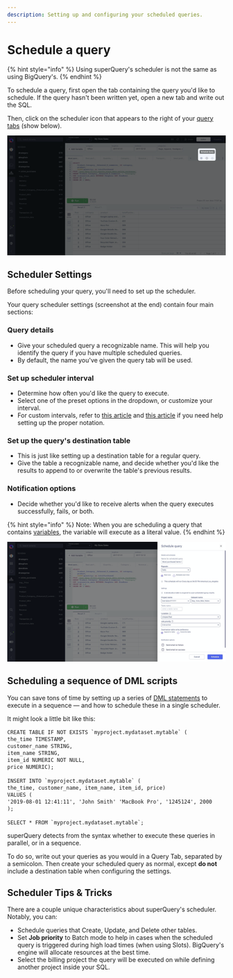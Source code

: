 ```yaml
---
description: Setting up and configuring your scheduled queries.
---
```


# Schedule a query

{% hint style="info" %}
Using superQuery's scheduler is not the same as using BigQuery's.&#x20;
{% endhint %}

To schedule a query, first open the tab containing the query you'd like to schedule. If the query hasn't been written yet, open a new tab and write out the SQL.

Then, click on the scheduler icon that appears to the right of your [query tabs](../superquery-editor/query-tabs.md) (show below).

<!-- markdownlint-disable-next-line -->
![](<../.gitbook/assets/image (78).png>)

## Scheduler Settings

Before scheduling your query, you'll need to set up the scheduler.

Your query scheduler settings (screenshot at the end) contain four main sections:

### Query details&#x20;

* Give your scheduled query a recognizable name. This will help you identify the query if you have multiple scheduled queries.&#x20;
* By default, the name you've given the query tab will be used.&#x20;

### Set up scheduler interval &#x20;

* Determine how often you'd like the query to execute.&#x20;
* Select one of the preset options in the dropdown, or customize your interval.
* For custom intervals, refer to [this article](http://www.quartz-scheduler.org/documentation/quartz-2.3.0/tutorials/crontrigger.html) and [this article](https://www.freeformatter.com/cron-expression-generator-quartz.html) if you need help setting up the proper notation.&#x20;

### Set up the query's destination table&#x20;

* This is just like setting up a destination table for a regular query.&#x20;
* Give the table a recognizable name, and decide whether you'd like the results to append to or overwrite the table's previous results.

### Notification options

* Decide whether you'd like to receive alerts when the query executes successfully, fails, or both.

{% hint style="info" %}
Note: When you are scheduling a query that contains [variables](../superquery-editor/variables.md), the variable will execute as a literal value.
{% endhint %}

<!-- markdownlint-disable-next-line -->
![](<../.gitbook/assets/image (79).png>)

## Scheduling a sequence of DML scripts

You can save tons of time by setting up a series of [DML statements](https://cloud.google.com/bigquery/docs/reference/standard-sql/dml-syntax) to execute in a sequence &mdash; and how to schedule these in a single scheduler.

It might look a little bit like this:

```
CREATE TABLE IF NOT EXISTS `myproject.mydataset.mytable` (
the_time TIMESTAMP,
customer_name STRING,
item_name STRING,
item_id NUMERIC NOT NULL,
price NUMERIC);

INSERT INTO `myproject.mydataset.mytable` (
the_time, customer_name, item_name, item_id, price)
VALUES (
'2019-08-01 12:41:11', 'John Smith' 'MacBook Pro', '1245124', 2000
);

SELECT * FROM `myproject.mydataset.mytable`;
```

superQuery detects from the syntax whether to execute these queries in parallel, or in a sequence.

To do so, write out your queries as you would in a Query Tab, separated by a semicolon. Then create your scheduled query as normal, except **do not** include a destination table when configuring the settings.

## Scheduler Tips & Tricks

There are a couple unique characteristics about superQuery's scheduler. Notably, you can:

* Schedule queries that Create, Update, and Delete other tables.
* Set **Job priority** to Batch mode to help in cases when the scheduled query is triggered during high load times (when using Slots). BigQuery's engine will allocate resources at the best time.
* Select the billing project the query will be executed on while defining another project inside your SQL.
